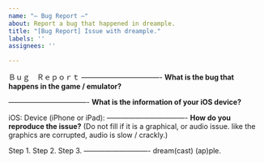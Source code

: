 ```yaml
---
name: "— Bug Report —"
about: Report a bug that happened in dreample.
title: "[Bug Report] Issue with dreample."
labels: ''
assignees: ''

---
```


Ｂｕｇ　Ｒｅｐｏｒｔ
———————————-
**What is the bug that happens in the game / emulator?**

———————————-
**What is the information of your iOS device?**

iOS: 
Device (iPhone or iPad): 
———————————-
**How do you reproduce the issue?**
   (Do not fill if it is a graphical, or audio issue. like the graphics are corrupted, audio is slow / crackly.)

Step 1.
Step 2.
Step 3.
—————————-
dream(cast) (ap)ple.
